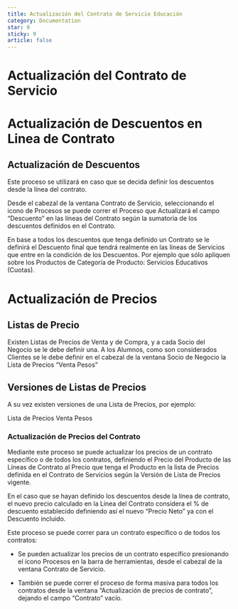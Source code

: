 ```yaml
---
title: Actualización del Contrato de Servicio Educación
category: Documentation
star: 9
sticky: 9
article: false
---
```


# **Actualización del Contrato de Servicio**

# **Actualización de Descuentos en Linea de Contrato**

## **Actualización de Descuentos**

Este proceso se utilizará en caso que se decida definir los descuentos desde la línea del contrato.

Desde el cabezal de la ventana Contrato de Servicio, seleccionando el icono de Procesos se puede correr el Proceso que Actualizará el campo “Descuento” en las líneas del Contrato según la sumatoria de los descuentos definidos en el Contrato.

En base a todos los descuentos que tenga definido un Contrato se le definirá el Descuento final que tendrá realmente en las líneas de Servicios que entre en la condición de los Descuentos. Por ejemplo que sólo apliquen sobre los Productos de Categoría de Producto: Servicios Educativos (Cuotas).

# **Actualización de Precios**

## **Listas de Precio**

Existen Listas de Precios de Venta y de Compra, y a cada Socio del Negocio se le debe definir una. A los Alumnos, como son considerados Clientes se le debe definir en el cabezal de la ventana Socio de Negocio la Lista de Precios “Venta Pesos”

## **Versiones de Listas de Precios**

A su vez existen versiones de una Lista de Precios, por ejemplo:

Lista de Precios Venta Pesos

### **Actualización de Precios del Contrato**

Mediante este proceso se puede actualizar los precios de un contrato específico o de todos los contratos, definiendo el Precio del Producto de las Líneas de Contrato al Precio que tenga el Producto en la lista de Precios definida en el Contrato de Servicios según la Versión de Lista de Precios vigente.

En el caso que se hayan definido los descuentos desde la línea de contrato, el nuevo precio calculado en la Línea del Contrato considera el % de descuento establecido definiendo así el nuevo “Precio Neto” ya con el Descuento incluido.

Este proceso se puede correr para un contrato específico o de todos los contratos:

* Se pueden actualizar los precios de un contrato específico presionando el ícono Procesos en la barra de herramientas, desde el cabezal de la ventana Contrato de Servicio.

* También se puede correr el proceso de forma masiva para todos los contratos desde la ventana “Actualización de precios de contrato”, dejando el campo “Contrato” vacío.